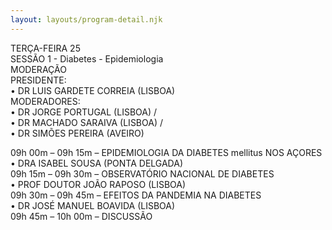 ```yaml
---
layout: layouts/program-detail.njk
---
```

TERÇA-FEIRA 25  
SESSÃO 1 - Diabetes - Epidemiologia  
MODERAÇÃO  
PRESIDENTE:   
• DR LUIS GARDETE CORREIA (LISBOA)   
MODERADORES:   
• DR JORGE PORTUGAL (LISBOA) /  
• DR MACHADO SARAIVA (LISBOA) /   
• DR SIMÕES PEREIRA (AVEIRO)   

09h 00m – 09h 15m – EPIDEMIOLOGIA DA DIABETES mellitus NOS AÇORES   
• DRA ISABEL SOUSA (PONTA DELGADA)  
09h 15m – 09h 30m – OBSERVATÓRIO NACIONAL DE DIABETES   
• PROF DOUTOR JOÃO RAPOSO (LISBOA)  
09h 30m – 09h 45m – EFEITOS DA PANDEMIA NA DIABETES    
• DR JOSÉ MANUEL BOAVIDA (LISBOA)    
09h 45m – 10h 00m – DISCUSSÃO  